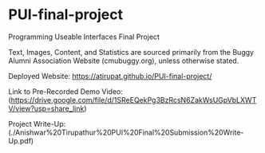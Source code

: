 # PUI-final-project
Programming Useable Interfaces Final Project

Text, Images, Content, and Statistics are sourced primarily from the Buggy Alumni Association Website (cmubuggy.org), unless otherwise stated.

Deployed Website: https://atirupat.github.io/PUI-final-project/ 

Link to Pre-Recorded Demo Video: (https://drive.google.com/file/d/1SReEQekPg3BzRcsN6ZakWsUGpVbLXWTV/view?usp=share_link)

Project Write-Up: (./Anishwar%20Tirupathur%20PUI%20Final%20Submission%20Write-Up.pdf)